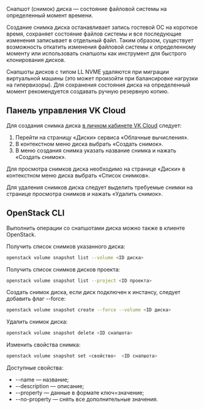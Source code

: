 Снапшот (снимок) диска — состояние файловой системы на определенный момент времени.

Создание снимка диска останавливает запись гостевой ОС на короткое время, сохраняет состояние файлов системы и все последующие изменения записывает в отдельный файл. Таким образом, существует возможность откатить изменения файловой системы к определенному моменту или использовать снапшоты как инструмент для быстрого клонирования дисков.

<warn>

Снапшоты дисков с типом LL NVME удаляются при миграции виртуальной машины (это может произойти при балансировке нагрузки на гипервизоры). Для сохранения состояния диска на определенный момент рекомендуется создавать ручную резервную копию.

</warn>

## Панель управления VK Cloud

Для создания снимка диска [в личном кабинете VK Cloud](https://mcs.mail.ru/app/services/infra/servers/) следует:

1. Перейти на страницу «Диски» сервиса «Облачные вычисления».
2. В контекстном меню диска выбрать «Создать снимок».
3. В меню создания снимка указать название снимка и нажать «Создать снимок».

Для просмотра снимков диска необходимо на странице «Диски» в контекстном меню диска выбрать «Список снимков».

Для удаления снимков диска следует выделить требуемые снимки на странице просмотра снимков и нажать «Удалить снимок».

## OpenStack CLI

Выполнить операции со снапшотами диска можно также в клиенте OpenStack.

Получить список снимков указанного диска:

```bash
openstack volume snapshot list --volume <ID диска> 
```

Получить список снимков дисков проекта:

```bash
openstack volume snapshot list --project <ID проекта>
```

Создать снимок диска, если диск подключен к инстансу, следует добавить флаг --force:

```bash
openstack volume snapshot create --force --volume <ID диска>
```

Удалить снимок диска:

```bash
openstack volume snapshot delete <ID снапшота>
```

Изменить свойства снимка:

```bash
openstack volume snapshot set <свойство>  <ID снапшота>
```

Доступные свойства:

- \--name — название;
- \--description — описание;
- \--property — данные в формате ключ=значение;
- \--no-property — снять все дополнительные значения.
